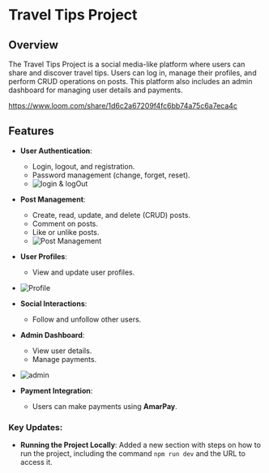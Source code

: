 # Travel Tips Project

## Overview 

The Travel Tips Project is a social media-like platform where users can share and discover travel tips. Users can log in, manage their profiles, and perform CRUD operations on posts. This platform also includes an admin dashboard for managing user details and payments.

 https://www.loom.com/share/1d6c2a67209f4fc6bb74a75c6a7eca4c

## Features

- **User Authentication**:
  - Login, logout, and registration.
  - Password management (change, forget, reset).
  - ![login & logOut](https://i.ibb.co/nkMhRCd/login-and-log-Out.png)
- **Post Management**:
  - Create, read, update, and delete (CRUD) posts.
  - Comment on posts.
  - Like or unlike posts.
   - ![Post Management](https://i.ibb.co/C2ZCFdY/post.png)
- **User Profiles**:
  - View and update user profiles.
 - ![Profile](https://i.ibb.co/7kfKxXF/profile.png)
- **Social Interactions**:
  - Follow and unfollow other users.

- **Admin Dashboard**:
   - View user details.
  - Manage payments.
 - ![admin](https://i.ibb.co/mHgznNr/admin.png)
- **Payment Integration**:
  - Users can make payments using **AmarPay**.

### Key Updates:

- **Running the Project Locally**: Added a new section with steps on how to run the project, including the command `npm run dev` and the URL to access it.
